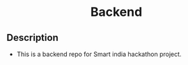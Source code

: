 <h1 style="text-align:center" >Backend</h1>

## Description

- This is a backend repo for Smart india hackathon project.

